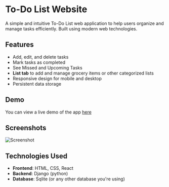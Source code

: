 # To-Do List Website

A simple and intuitive To-Do List web application to help users organize and manage tasks efficiently. Built using modern web technologies.

## Features

- Add, edit, and delete tasks
- Mark tasks as completed
- See Missed and Upcoming Tasks
- **List tab** to add and manage grocery items or other categorized lists
- Responsive design for mobile and desktop
- Persistent data storage
  

## Demo

You can view a live demo of the app [here](https://anuj-afk.github.io/TODO-WEBSITE/Today)

## Screenshots

![Screenshot](path/to/screenshot.png)

## Technologies Used

- **Frontend**: HTML, CSS, React
- **Backend**: Django (python)
- **Database**: Sqlite (or any other database you're using)

  
